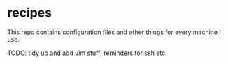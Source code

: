 recipes
=======

This repo contains configuration files and other things
for every machine I use.

TODO: tidy up and add vim stuff; reminders for ssh etc.
